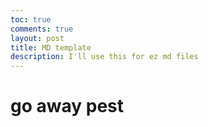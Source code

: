 ```yaml
---
toc: true
comments: true
layout: post
title: MD template
description: I'll use this for ez md files
---
```


# go away pest